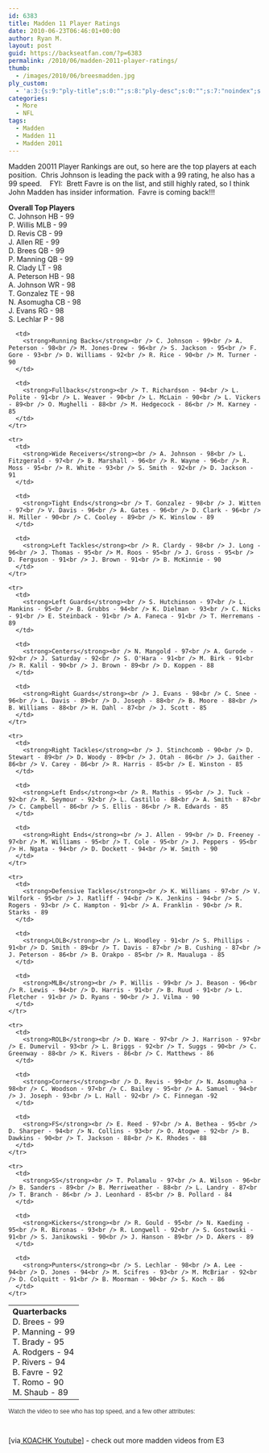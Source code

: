 ```yaml
---
id: 6383
title: Madden 11 Player Ratings
date: 2010-06-23T06:46:01+00:00
author: Ryan M.
layout: post
guid: https://backseatfan.com/?p=6383
permalink: /2010/06/madden-2011-player-ratings/
thumb:
  - /images/2010/06/breesmadden.jpg
ply_custom:
  - 'a:3:{s:9:"ply-title";s:0:"";s:8:"ply-desc";s:0:"";s:7:"noindex";s:0:"";}'
categories:
  - More
  - NFL
tags:
  - Madden
  - Madden 11
  - Madden 2011
---
```


<div class="entry">
  <p>
    Madden 20011 Player Rankings are out, so here are the top players at each position.  Chris Johnson is leading the pack with a 99 rating, he also has a 99 speed.    FYI:  Brett Favre is on the list, and still highly rated, so I think John Madden has insider information.  Favre is coming back!!!
  </p>

  <p>
    <strong>Overall Top Players</strong><br /> C. Johnson HB - 99<br /> P. Willis MLB - 99<br /> D. Revis CB - 99<br /> J. Allen RE - 99<br /> D. Brees QB - 99<br /> P. Manning QB - 99<br /> R. Clady LT - 98<br /> A. Peterson HB - 98<br /> A. Johnson WR - 98<br /> T. Gonzalez TE - 98<br /> N. Asomugha CB - 98<br /> J. Evans RG - 98<br /> S. Lechlar P - 98
  </p>

  <table border="0">
    <tr>
      <td>
        <strong>Quarterbacks</strong><br /> D. Brees - 99<br /> P. Manning - 99<br /> T. Brady - 95<br /> A. Rodgers - 94<br /> P. Rivers - 94<br /> B. Favre - 92<br /> T. Romo - 90<br /> M. Shaub - 89
      </td>

      <td>
        <strong>Running Backs</strong><br /> C. Johnson - 99<br /> A. Peterson - 98<br /> M. Jones-Drew - 96<br /> S. Jackson - 95<br /> F. Gore - 93<br /> D. Williams - 92<br /> R. Rice - 90<br /> M. Turner - 90
      </td>

      <td>
        <strong>Fullbacks</strong><br /> T. Richardson - 94<br /> L. Polite - 91<br /> L. Weaver - 90<br /> L. McLain - 90<br /> L. Vickers - 89<br /> O. Mughelli - 88<br /> M. Hedgecock - 86<br /> M. Karney - 85
      </td>
    </tr>

    <tr>
      <td>
        <strong>Wide Receivers</strong><br /> A. Johnson - 98<br /> L. Fitzgerald - 97<br /> B. Marshall - 96<br /> R. Wayne - 96<br /> R. Moss - 95<br /> R. White - 93<br /> S. Smith - 92<br /> D. Jackson - 91
      </td>

      <td>
        <strong>Tight Ends</strong><br /> T. Gonzalez - 98<br /> J. Witten - 97<br /> V. Davis - 96<br /> A. Gates - 96<br /> D. Clark - 96<br /> H. Miller - 90<br /> C. Cooley - 89<br /> K. Winslow - 89
      </td>

      <td>
        <strong>Left Tackles</strong><br /> R. Clardy - 98<br /> J. Long - 96<br /> J. Thomas - 95<br /> M. Roos - 95<br /> J. Gross - 95<br /> D. Ferguson - 91<br /> J. Brown - 91<br /> B. McKinnie - 90
      </td>
    </tr>

    <tr>
      <td>
        <strong>Left Guards</strong><br /> S. Hutchinson - 97<br /> L. Mankins - 95<br /> B. Grubbs - 94<br /> K. Dielman - 93<br /> C. Nicks - 91<br /> E. Steinback - 91<br /> A. Faneca - 91<br /> T. Herremans - 89
      </td>

      <td>
        <strong>Centers</strong><br /> N. Mangold - 97<br /> A. Gurode - 92<br /> J. Saturday - 92<br /> S. O'Hara - 91<br /> M. Birk - 91<br /> R. Kalil - 90<br /> J. Brown - 89<br /> D. Koppen - 88
      </td>

      <td>
        <strong>Right Guards</strong><br /> J. Evans - 98<br /> C. Snee - 96<br /> L. Davis - 89<br /> D. Joseph - 88<br /> B. Moore - 88<br /> B. Williams - 88<br /> H. Dahl - 87<br /> J. Scott - 85
      </td>
    </tr>

    <tr>
      <td>
        <strong>Right Tackles</strong><br /> J. Stinchcomb - 90<br /> D. Stewart - 89<br /> D. Woody - 89<br /> J. Otah - 86<br /> J. Gaither - 86<br /> V. Carey - 86<br /> R. Harris - 85<br /> E. Winston - 85
      </td>

      <td>
        <strong>Left Ends</strong><br /> R. Mathis - 95<br /> J. Tuck - 92<br /> R. Seymour - 92<br /> L. Castillo - 88<br /> A. Smith - 87<br /> C. Campbell - 86<br /> S. Ellis - 86<br /> R. Edwards - 85
      </td>

      <td>
        <strong>Right Ends</strong><br /> J. Allen - 99<br /> D. Freeney - 97<br /> M. Williams - 95<br /> T. Cole - 95<br /> J. Peppers - 95<br /> H. Ngata - 94<br /> D. Dockett - 94<br /> W. Smith - 90
      </td>
    </tr>

    <tr>
      <td>
        <strong>Defensive Tackles</strong><br /> K. Williams - 97<br /> V. Wilfork - 95<br /> J. Ratliff - 94<br /> K. Jenkins - 94<br /> S. Rogers - 93<br /> C. Hampton - 91<br /> A. Franklin - 90<br /> R. Starks - 89
      </td>

      <td>
        <strong>LOLB</strong><br /> L. Woodley - 91<br /> S. Phillips - 91<br /> D. Smith - 89<br /> T. Davis - 87<br /> B. Cushing - 87<br /> J. Peterson - 86<br /> B. Orakpo - 85<br /> R. Maualuga - 85
      </td>

      <td>
        <strong>MLB</strong><br /> P. Willis - 99<br /> J. Beason - 96<br /> R. Lewis - 94<br /> D. Harris - 91<br /> B. Ruud - 91<br /> L. Fletcher - 91<br /> D. Ryans - 90<br /> J. Vilma - 90
      </td>
    </tr>

    <tr>
      <td>
        <strong>ROLB</strong><br /> D. Ware - 97<br /> J. Harrison - 97<br /> E. Dumervil - 93<br /> L. Briggs - 92<br /> T. Suggs - 90<br /> C. Greenway - 88<br /> K. Rivers - 86<br /> C. Matthews - 86
      </td>

      <td>
        <strong>Corners</strong><br /> D. Revis - 99<br /> N. Asomugha - 98<br /> C. Woodson - 97<br /> C. Bailey - 95<br /> A. Samuel - 94<br /> J. Joseph - 93<br /> L. Hall - 92<br /> C. Finnegan -92
      </td>

      <td>
        <strong>FS</strong><br /> E. Reed - 97<br /> A. Bethea - 95<br /> D. Sharper - 94<br /> N. Collins - 93<br /> O. Atogwe - 92<br /> B. Dawkins - 90<br /> T. Jackson - 88<br /> K. Rhodes - 88
      </td>
    </tr>

    <tr>
      <td>
        <strong>SS</strong><br /> T. Polamalu - 97<br /> A. Wilson - 96<br /> B. Sanders - 89<br /> B. Merriweather - 88<br /> L. Landry - 87<br /> T. Branch - 86<br /> J. Leonhard - 85<br /> B. Pollard - 84
      </td>

      <td>
        <strong>Kickers</strong><br /> R. Gould - 95<br /> N. Kaeding - 95<br /> R. Bironas - 93<br /> R. Longwell - 92<br /> S. Gostowski - 91<br /> S. Janikowski - 90<br /> J. Hanson - 89<br /> D. Akers - 89
      </td>

      <td>
        <strong>Punters</strong><br /> S. Lechlar - 98<br /> A. Lee - 94<br /> D. Jones - 94<br /> M. Scifres - 93<br /> M. McBriar - 92<br /> D. Colquitt - 91<br /> B. Moorman - 90<br /> S. Koch - 86
      </td>
    </tr>
  </table>

  <p>
    <strong> </strong>
  </p>

  <p>
    <strong> </strong>
  </p>

  <p>
    <strong> </strong>
  </p>

  <p>
    <strong> </strong>
  </p>

  <p>
    <strong> </strong>
  </p>

  <p>
    <strong> </strong>
  </p>

  <p>
    <strong> </strong>
  </p>

  <p>
    <strong> </strong>
  </p>

  <div>
    <span style="font-family: Arial, Helvetica, sans-serif; line-height: normal; font-size: 12px; color: #393939;">Watch the video to see who has top speed, and a few other attributes:</span>
  </div>

  <div>
    <span style="font-family: Arial, Helvetica, sans-serif; line-height: normal; font-size: 12px; color: #393939;"><br /> </span>
  </div>

  <div>
    <span style="font-family: Arial, Helvetica, sans-serif; line-height: normal; font-size: 12px; color: #393939;"><br /> </span>
  </div>

  <p>
  </p>

  <p>
    [via<a href="https://www.youtube.com/user/K0ACHK"> KOACHK Youtube</a>] - check out more madden videos from E3
  </p>
</div>
